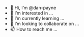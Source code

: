 - 👋 Hi, I’m @dan-payne
- 👀 I’m interested in ...
- 🌱 I’m currently learning ...
- 💞️ I’m looking to collaborate on ...
- 📫 How to reach me ...

<!---
dan-payne/dan-payne is a ✨ special ✨ repository because its `README.md` (this file) appears on your GitHub profile.
You can click the Preview link to take a look at your changes.
--->
